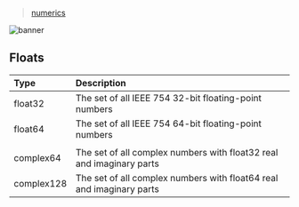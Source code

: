 > [numerics](./)

![banner](/go/photos/banner.png)

## Floats

| Type | Description |
| :--- | :---------- |
| float32 | The set of all IEEE 754 32-bit floating-point numbers |
| float64 | The set of all IEEE 754 64-bit floating-point numbers |
| | |
| complex64 | The set of all complex numbers with float32 real and imaginary parts |
| complex128 | The set of all complex numbers with float64 real and imaginary parts |

